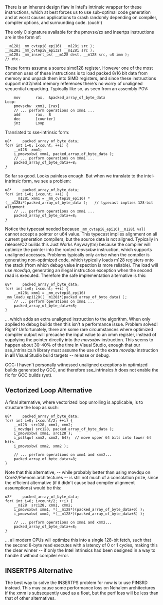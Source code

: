 There is an inherent design flaw in Intel's intrinsic wrapper for these instructions, which at best forces us to use sub-optimal code generation and at worst causes applications to crash randomly depending on compiler, compiler options, and surrounding code.  (ouch!)

The only C signature available for the pmovsx/zx and insertps instructions are in the form of:
```
__m128i _mm_cvtepi8_epi16( __m128i src );
__m128i _mm_cvtepi8_epi32( __m128i src );
__m128i _mm_insert_ps( __m128 dest, __m128 src, u8 imm );
// etc.
```
These forms assume a source simd128 register.  However one of the most common uses of these instructions is to load packed 8/16 bit data from memory and unpack them into SIMD registers, and since these instructions support m32/m64 memory references there's no worry of unaligned sequential unpacking.  Typically like so, as seen from an assembly POV:
```
    mov       rax,  &packed_array_of_byte_data
Loop:
    pmovsxbw  xmm1, [rax]
    // ... perform operations on xmm1 ...
    add       rax,  8
    dec       [counter]
    jnz       Loop
```
Translated to sse-intrinsic form:
```
u8*     packed_array_of_byte_data;
for( int i=0; i<count; ++i) {
    __m128  xmm1;
    i_pmovsxbw( xmm1, packed_array_of_byte_data );
    // ... perform operations on xmm1 ...
    packed_array_of_byte_data+=8;
}
```
So far so good.  Looks painless enough.  But when we translate to the intel-intrinsic form, we see a problem:
```
u8*     packed_array_of_byte_data;
for( int i=0; i<count; ++i) {
    __m128i xmm1 = _mm_cvtepi8_epi16( *(__m128i*)packed_array_of_byte_data );	// typecast implies 128-bit alignment
    // ... perform operations on xmm1 ...
    packed_array_of_byte_data+=8;
}
```
Notice the typecast needed because `_mm_cvtepi8_epi16(__m128i val)` cannot accept a pointer or u64 value.  This typecast implies alignment on all current generation compilers, but the source data is not aligned.  Typically in release/O2 builds this Just Works Anyway(tm) because the compiler will optimize the pointer into the rooted _movsxbw_ instruction, which supports unaligned accesses.  Problems typically only arrise when the compiler is generating non-optimized code, which typically loads m128 registers onto the stack (from which debug value inspection is more reliable).   The load will use _movdqa_, generating an illegal instruction exception when the second read is executed.  Therefore the safe implementation alternative is this:
```
u8*     packed_array_of_byte_data;
for( int i=0; i<count; ++i) {
    __m128i xmm1 = _mm_cvtepi8_epi16( _mm_loadu_epi128((__m128i*)packed_array_of_byte_data) );
    // ... perform operations on xmm1 ...
    packed_array_of_byte_data+=8;
}
```
... which adds an extra unaligned instruction to the algorithm.  When only applied to debug builds then this isn't a performance issue.  Problem solved!  Right?  Unfortunately, there are some rare circumstances where optimized compiler output will precache the input value to an xmm register, instead of supplying the pointer directly into the _movsxbw_ instruction.  This seems to happen about 30-40% of the time in Visual Studio, enough that our sse\_intrinsics.h library must assume the use of the extra _movdqu_ instruction in **all** Visual Studio build targets -- release or debug.

GCC: I haven't personally witnessed unaligned exceptions in optimized builds generated by GCC, and therefore sse\_intrinsics.h does not enable the fix for GCC builds (yet).


## Vectorized Loop Alternative ##

A final alternative, where vectorized loop unrolling is applicable, is to structure the loop as such:
```
u8*     packed_array_of_byte_data;
for( int i=0; i<count/2; ++i) {
    __m128  src128, xmm1, xmm2;
    i_movdqa( src128, packed_array_of_byte_data );
    i_pmovsxbw( xmm1, src128 );
    i_psllqw( xmm2, xmm2, 64);	// move upper 64 bits into lower 64 bits.
    i_pmovsxbw( xmm2, xmm2 );

    // ... perform operations on xmm1 and xmm2...
    packed_array_of_byte_data+=8;
}
```

Note that this alternative, -- while probably better than using movdqu on Core2/Phenom architectures -- is still not much of a consolation prize, since the efficient alternative (if it didn't cause bad compiler alignment assumptions) would be this:

```
u8*     packed_array_of_byte_data;
for( int i=0; i<count/2; ++i) {
    __m128  src128, xmm1, xmm2;
    i_pmovsxbw( xmm1, *(__m128*)(packed_array_of_byte_data+0) );
    i_pmovsxbw( xmm2, *(__m128*)(packed_array_of_byte_data+8) );

    // ... perform operations on xmm1 and xmm2...
    packed_array_of_byte_data+=8;
}
```
... all modern CPUs will optimize this into a single 128-bit fetch, such that the second 8-byte read executes with a latency of 0 or 1 cycles, making this the clear winner -- if only the Intel intrinsics had been designed in a way to handle it without compiler error.

## INSERTPS Alternative ##

The best way to solve the INSERTPS problem for now is to use PINSRD instead.  This may cause some performance loss on Nehalem architectures if the xmm is subsequently used as a float, but the perf loss will be less than that of other alternatives.